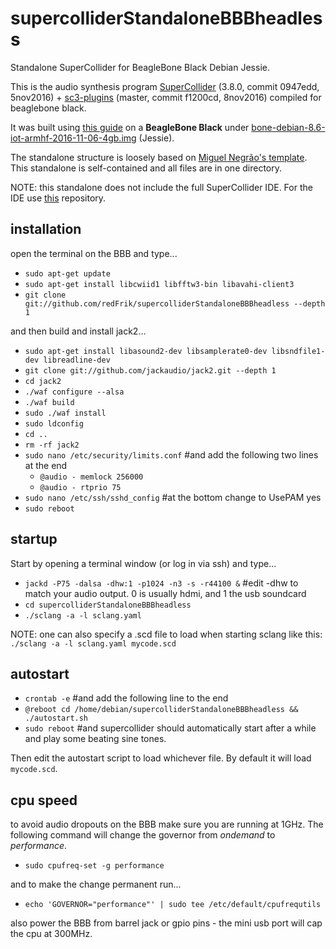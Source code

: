 # supercolliderStandaloneBBBheadless
Standalone SuperCollider for BeagleBone Black Debian Jessie.

This is the audio synthesis program [SuperCollider](http://github.com/supercollider/supercollider) (3.8.0, commit 0947edd, 5nov2016) + [sc3-plugins](https://github.com/supercollider/sc3-plugins) (master, commit f1200cd, 8nov2016) compiled for beaglebone black.

It was built using [this guide](http://supercollider.github.io/development/building-beagleboneblack) on a **BeagleBone Black** under [bone-debian-8.6-iot-armhf-2016-11-06-4gb.img](http://beagleboard.org/latest-images) (Jessie).

The standalone structure is loosely based on [Miguel Negrão's template](https://github.com/miguel-negrao/scStandalone). This standalone is self-contained and all files are in one directory.

NOTE: this standalone does not include the full SuperCollider IDE. For the IDE use [this](https://github.com/redFrik/supercolliderStandaloneBBB) repository.

installation
--

open the terminal on the BBB and type...

* `sudo apt-get update`
* `sudo apt-get install libcwiid1 libfftw3-bin libavahi-client3`
* `git clone git://github.com/redFrik/supercolliderStandaloneBBBheadless --depth 1`

and then build and install jack2...

* `sudo apt-get install libasound2-dev libsamplerate0-dev libsndfile1-dev libreadline-dev`
* `git clone git://github.com/jackaudio/jack2.git --depth 1`
* `cd jack2`
* `./waf configure --alsa`
* `./waf build`
* `sudo ./waf install`
* `sudo ldconfig`
* `cd ..`
* `rm -rf jack2`
* `sudo nano /etc/security/limits.conf` #and add the following two lines at the end
  * `@audio - memlock 256000`
  * `@audio - rtprio 75`
* `sudo nano /etc/ssh/sshd_config` #at the bottom change to UsePAM yes
* `sudo reboot`

startup
--

Start by opening a terminal window (or log in via ssh) and type...

* `jackd -P75 -dalsa -dhw:1 -p1024 -n3 -s -r44100 &` #edit -dhw to match your audio output. 0 is usually hdmi, and 1 the usb soundcard
* `cd supercolliderStandaloneBBBheadless`
* `./sclang -a -l sclang.yaml`

NOTE: one can also specify a .scd file to load when starting sclang like this: `./sclang -a -l sclang.yaml mycode.scd`

autostart
--

* `crontab -e` #and add the following line to the end
* `@reboot cd /home/debian/supercolliderStandaloneBBBheadless && ./autostart.sh`
* `sudo reboot` #and supercollider should automatically start after a while and play some beating sine tones.

Then edit the autostart script to load whichever file. By default it will load `mycode.scd`.

cpu speed
--

to avoid audio dropouts on the BBB make sure you are running at 1GHz. The following command will change the governor from *ondemand* to *performance*.

* `sudo cpufreq-set -g performance`

and to make the change permanent run...

* `echo 'GOVERNOR="performance"' | sudo tee /etc/default/cpufrequtils`

also power the BBB from barrel jack or gpio pins - the mini usb port will cap the cpu at 300MHz.
